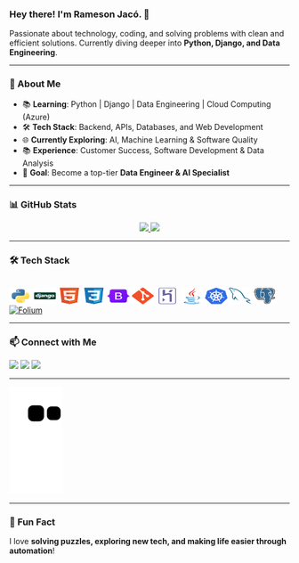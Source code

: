 ### Hey there! I'm Rameson Jacó. 👋

Passionate about technology, coding, and solving problems with clean and efficient solutions. Currently diving deeper into **Python, Django, and Data Engineering**.

---

### 🚀 About Me
- 📚 **Learning**: Python | Django | Data Engineering | Cloud Computing (Azure)
- 🛠️ **Tech Stack**: Backend, APIs, Databases, and Web Development
- 🌐 **Currently Exploring**: AI, Machine Learning & Software Quality
- 📚 **Experience**: Customer Success, Software Development & Data Analysis
- 🌟 **Goal**: Become a top-tier **Data Engineer & AI Specialist**

---

### 📊 GitHub Stats
<div align="center">
  <a href="https://github.com/JacobbV">
    <img height="180" src="https://github-readme-stats.vercel.app/api?username=JacobbV&show_icons=true&theme=codeSTACKr&include_all_commits=true&count_private=true"/>
    <img height="180" src="https://github-readme-stats.vercel.app/api/top-langs/?username=JacobbV&layout=compact&langs_count=7&theme=codeSTACKr"/>
  </a>
</div>

---

### 🛠 Tech Stack
<div style="display: inline_block"><br>
  <a href="https://www.python.org/"><img align="center" alt="Python" height="30" width="40" src="https://raw.githubusercontent.com/devicons/devicon/master/icons/python/python-original.svg"></a>
  <a href="https://www.djangoproject.com/"><img align="center" alt="Django" height="30" width="40" src="https://raw.githubusercontent.com/devicons/devicon/master/icons/django/django-original.svg"></a>
  <a href="https://www.w3schools.com/html/default.asp"><img align="center" alt="HTML" height="30" width="40" src="https://raw.githubusercontent.com/devicons/devicon/master/icons/html5/html5-original.svg"></a>
  <a href="https://www.w3schools.com/css/"><img align="center" alt="CSS" height="30" width="40" src="https://raw.githubusercontent.com/devicons/devicon/master/icons/css3/css3-original.svg"></a>
  <a href="https://getbootstrap.com/"><img align="center" alt="Bootstrap" height="30" width="40" src="https://raw.githubusercontent.com/devicons/devicon/master/icons/bootstrap/bootstrap-original.svg"></a>
  <a href="https://git-scm.com/"><img align="center" alt="Git" height="30" width="40" src="https://raw.githubusercontent.com/devicons/devicon/master/icons/git/git-original.svg"></a>
  <a href="https://www.heroku.com/"><img align="center" alt="Heroku" height="30" width="40" src="https://raw.githubusercontent.com/devicons/devicon/master/icons/heroku/heroku-original.svg"></a>
  <a href="https://www.java.com/pt-BR/"><img align="center" alt="Java" height="30" width="40" src="https://raw.githubusercontent.com/devicons/devicon/master/icons/java/java-original.svg"></a>
  <a href="https://kubernetes.io/"><img align="center" alt="Kubernetes" height="30" width="40" src="https://raw.githubusercontent.com/devicons/devicon/master/icons/kubernetes/kubernetes-plain.svg"></a>
  <a href="https://www.mysql.com/"><img align="center" alt="MySQL" height="30" width="40" src="https://raw.githubusercontent.com/devicons/devicon/master/icons/mysql/mysql-original.svg"></a>
  <a href="https://www.postgresql.org/"><img align="center" alt="PostgreSQL" height="30" width="40" src="https://raw.githubusercontent.com/devicons/devicon/master/icons/postgresql/postgresql-original.svg"></a>
  <a href="https://python-visualization.github.io/folium/latest/#"><img align="center" alt="Folium" height="30" width="40" src="https://avatars.githubusercontent.com/u/22167827?s=200&v=4"></a>
</div>

---

### 📫 Connect with Me
<div> 
  <a href="https://www.linkedin.com/in/rameson-jac%C3%B3-772547120/" target="_blank"><img src="https://img.shields.io/badge/-LinkedIn-%230077B5?style=for-the-badge&logo=linkedin&logoColor=white" target="_blank"></a> 
  <a href="mailto:ramesonjacogmail.com"><img src="https://img.shields.io/badge/-Gmail-%23333?style=for-the-badge&logo=gmail&logoColor=white" target="_blank"></a>
  <a href="https://www.instagram.com/ramesonjaco/" target="_blank"><img src="https://img.shields.io/badge/-Instagram-%23E4405F?style=for-the-badge&logo=instagram&logoColor=white" target="_blank"></a>
</div>

---

![Snake animation](https://github.com/JacobbV/JacobbV/blob/output/github-contribution-grid-snake.svg)

---

### 🌟 Fun Fact
I love **solving puzzles, exploring new tech, and making life easier through automation**!
